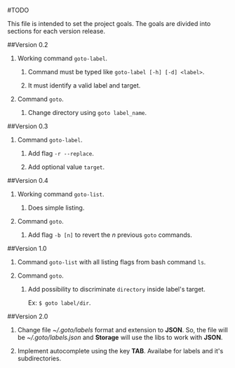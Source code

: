 #TODO

This file is intended to set the project goals. The goals are divided into sections for each version release.


##Version 0.2

1. Working command `goto-label`.

    1. Command must be typed like `goto-label [-h] [-d] <label>`.

    2. It must identify a valid label and target.

2. Command `goto`.

    1. Change directory using `goto label_name`.


##Version 0.3

1. Command `goto-label`.

    1. Add flag `-r --replace`.

    2. Add optional value `target`.


##Version 0.4

1. Working command `goto-list`.

    1. Does simple listing.

2. Command `goto`.

    1. Add flag `-b [n]` to revert the *n* previous `goto` commands.


##Version 1.0

1. Command `goto-list` with all listing flags from bash command `ls`.

2. Command `goto`.

    1. Add possibility to discriminate `directory` inside label's target.

        Ex: `$ goto label/dir`.


##Version 2.0

1. Change file *~/.goto/labels* format and extension to **JSON**. So, the file will be *~/.goto/labels.json* and **Storage** will use the libs to work with **JSON**.

2. Implement autocomplete using the key **TAB**. Availabe for labels and it's subdirectories.